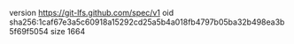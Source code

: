 version https://git-lfs.github.com/spec/v1
oid sha256:1caf67e3a5c60918a15292cd25a5b4a018fb4797b05ba32b498ea3b5f69f5054
size 1664
